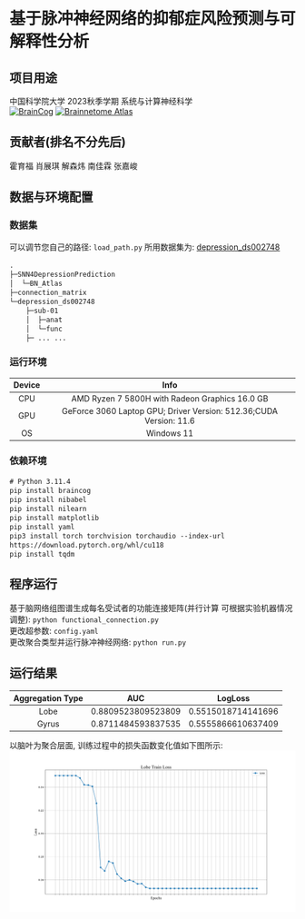 # 基于脉冲神经网络的抑郁症风险预测与可解释性分析
## 项目用途
中国科学院大学 2023秋季学期 系统与计算神经科学<br>
[![BrainCog](https://img.shields.io/badge/SNN-BrainCog-brightgreen.svg)](https://www.brain-cog.network/)
[![Brainnetome Atlas](https://img.shields.io/badge/Atlas-Brainnetome-blue.svg)](https://atlas.brainnetome.org/)

## 贡献者(排名不分先后)
霍育福 肖展琪 解森炜 南佳霖 张嘉峻

## 数据与环境配置
### 数据集
可以调节您自己的路径: `load_path.py`
所用数据集为: [depression_ds002748](https://openneuro.org/datasets/ds002748/versions/1.0.5)
```shell
.
├─SNN4DepressionPrediction
│  └─BN_Atlas
├─connection_matrix
└─depression_ds002748
    ├─sub-01
    │  ├─anat
    │  └─func
    ├─ ... ...
```

### 运行环境
|Device|Info|
|:-:|:-:|
|CPU|AMD Ryzen 7 5800H with Radeon Graphics 16.0 GB|
|GPU|GeForce 3060 Laptop GPU; Driver Version: 512.36;CUDA Version: 11.6|
|OS|Windows 11 |

### 依赖环境
```shell
# Python 3.11.4
pip install braincog
pip install nibabel
pip install nilearn
pip install matplotlib
pip install yaml
pip3 install torch torchvision torchaudio --index-url https://download.pytorch.org/whl/cu118
pip install tqdm
```

## 程序运行
基于脑网络组图谱生成每名受试者的功能连接矩阵(并行计算 可根据实验机器情况调整): `python functional_connection.py`<br>
更改超参数: `config.yaml`<br>
更改聚合类型并运行脉冲神经网络: `python run.py`<br>

## 运行结果
|Aggregation Type|AUC|LogLoss|
|:-:|:-:|:-:|
|Lobe|0.8809523809523809|0.5515018714141696|
|Gyrus|0.8711484593837535|0.5555866610637409|

以脑叶为聚合层面, 训练过程中的损失函数变化值如下图所示:
![Lobe Train Loss](./Figs/LobeTrainLoss.svg)
